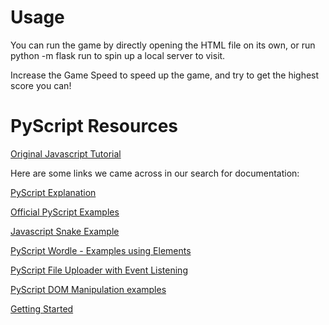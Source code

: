 # Usage

You can run the game by directly opening the HTML file on its own,
or run python -m flask run to spin up a local server to visit.

Increase the Game Speed to speed up the game, and try to get the highest score you can!

# PyScript Resources

[Original Javascript Tutorial](https://www.educative.io/blog/javascript-snake-game-tutorial)

Here are some links we came across in our search for documentation:

[PyScript Explanation](https://www.marktechpost.com/2022/05/03/meet-pyscript-new-framework-from-anaconda-that-allows-users-to-create-rich-python-applications-in-the-browser-using-htmls-interface/)

[Official PyScript Examples](https://pyscript.net/examples/)

[Javascript Snake Example](https://www.educative.io/blog/javascript-snake-game-tutorial)

[PyScript Wordle - Examples using Elements](https://medium.com/short-bits/pyscript-pt-2-building-wordle-with-pyscript-other-examples-8c62c12e788)

[PyScript File Uploader with Event Listening](https://github.com/amrrs/pyscript-file-uploader/blob/main/index.html)

[PyScript DOM Manipulation examples](https://github.com/pyscript/pyscript/pull/158/files)

[Getting Started](https://levelup.gitconnected.com/pyscript-python-in-the-browser-4c1a578d67f3)
